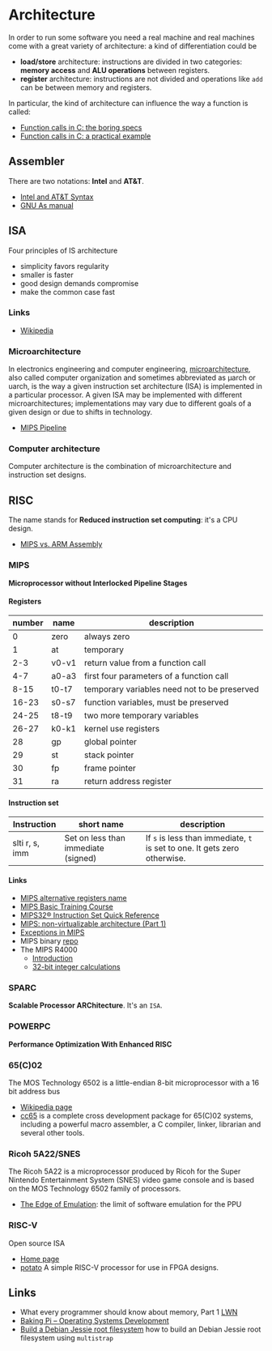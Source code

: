 # Architecture

In order to run some software you need a real machine and
real machines come with a great variety of architecture: a kind of differentiation
could be

 * **load/store** architecture: instructions are divided in two categories: **memory access** and **ALU operations** between registers.
 * **register** architecture: instructions are not divided and operations like ``add`` can be between memory and registers.

In particular, the kind of architecture can influence the way a function is called:

 - [Function calls in C: the boring specs](http://www.gghh.name/dibtp/2015/11/10/function-calls-in-c-the-boring-specs.html)
 - [Function calls in C: a practical example](http://www.gghh.name/dibtp/2015/11/11/function-calls-in-c-practical-example.html)

## Assembler

There are two notations: **Intel** and **AT&T**.

 - [Intel and AT&T Syntax](http://www.imada.sdu.dk/Courses/DM18/Litteratur/IntelnATT.htm)
 - [GNU As manual](http://tigcc.ticalc.org/doc/gnuasm.html)

## ISA

Four principles of IS architecture

 - simplicity favors regularity
 - smaller is faster
 - good design demands compromise
 - make the common case fast

### Links

 - [Wikipedia](https://en.wikipedia.org/wiki/Instruction_set)

### Microarchitecture

In electronics engineering and computer engineering, [microarchitecture](https://en.wikipedia.org/wiki/Microarchitecture), also
called computer organization and sometimes abbreviated as µarch or uarch, is
the way a given instruction set architecture (ISA) is implemented in a
particular processor. A given ISA may be implemented with different
microarchitectures; implementations may vary due to different goals of a
given design or due to shifts in technology.

 - [MIPS Pipeline](https://www.cs.cornell.edu/courses/cs3410/2012sp/lecture/09-pipelined-cpu-i-g.pdf)

### Computer architecture

Computer architecture is the combination of microarchitecture and instruction set designs.

## RISC

The name stands for **Reduced instruction set computing**: it's a CPU design.

 - [MIPS vs. ARM Assembly](http://www2.ece.gatech.edu/academic/courses/ece2035/readings/embedded/MIPSvsARM.pdf)

### MIPS

**Microprocessor without Interlocked Pipeline Stages**

#### Registers

| number | name | description |
|--------|------|-------------|
| 0 | zero | always zero |
| 1 | at | temporary |
| 2-3 | v0-v1 | return value from a function call |
| 4-7 | a0-a3 | first four parameters of a function call |
| 8-15 | t0-t7 | temporary variables need not to be preserved |
| 16-23 | s0-s7 | function variables, must be preserved |
| 24-25 | t8-t9 | two more temporary variables |
| 26-27 | k0-k1 | kernel use registers |
| 28 | gp | global pointer |
| 29 | st | stack pointer |
| 30 | fp | frame pointer |
| 31 | ra | return address register |

#### Instruction set

| Instruction | short name | description |
|-------------|------------|-------------|
| slti r, s, imm | Set on less than immediate (signed) | If ``s`` is less than immediate, ``t`` is set to one. It gets zero otherwise. |

#### Links

 - [MIPS alternative registers name](https://www.cs.umd.edu/class/sum2003/cmsc311/Notes/Mips/altReg.html)
 - [MIPS Basic Training Course](https://community.imgtec.com/developers/mips/resources/training-courses/mips-basic-training-course/)
 - [MIPS32® Instruction Set Quick Reference](https://www.cs.duke.edu/courses/fall13/compsci250/MIPS32_QRC.pdf)
 - [MIPS: non-virtualizable architecture (Part 1)](http://www.nulltrace.org/2011/04/mips-non-virtualizable-architecture.html)
 - [Exceptions in MIPS](http://www.cs.iit.edu/~virgil/cs470/Labs/Lab7.pdf)
 - MIPS binary [repo](https://github.com/darkerego/mips-binaries)
 - The MIPS R4000
   - [Introduction](https://blogs.msdn.microsoft.com/oldnewthing/20180402-00/?p=98415)
   - [32-bit integer calculations](https://blogs.msdn.microsoft.com/oldnewthing/20180403-00/?p=98425)

### SPARC

**Scalable Processor ARChitecture**. It's an ``ISA``.

### POWERPC

**Performance Optimization With Enhanced RISC**

### 65(C)02

The MOS Technology 6502 is a little-endian 8-bit microprocessor with a 16 bit address bus 

 - [Wikipedia page](https://en.wikipedia.org/wiki/MOS_Technology_6502)
 - [cc65](https://cc65.github.io/cc65/) is a complete cross development package for 65(C)02 systems, including a powerful macro assembler, a C compiler, linker, librarian and several other tools.

### Ricoh 5A22/SNES

The Ricoh 5A22 is a microprocessor produced by Ricoh for the Super Nintendo Entertainment System (SNES) video game console
and is based on the MOS Technology 6502 family of processors.

 - [The Edge of Emulation](https://byuu.org/articles/edge-of-emulation): the limit of software emulation for the PPU

### RISC-V

Open source ISA

 - [Home page](https://riscv.org/)
 - [potato](https://github.com/skordal/potato) A simple RISC-V processor for use in FPGA designs.


## Links

 - What every programmer should know about memory, Part 1 [LWN](http://lwn.net/Articles/250967/)
 - [Baking Pi – Operating Systems Development](https://www.cl.cam.ac.uk/projects/raspberrypi/tutorials/os/)
 - [Build a Debian Jessie root filesystem](http://www.acmesystems.it/debian_jessie) how to build an Debian Jessie root filesystem using ``multistrap``

